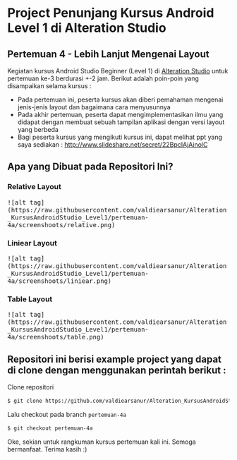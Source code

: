 # Project Penunjang Kursus Android Level 1 di Alteration Studio
## Pertemuan 4 -  Lebih Lanjut Mengenai Layout

Kegiatan kursus Android Studio Beginner (Level 1) di [Alteration Studio](http://www.alterationstudio.web.id/) untuk pertemuan ke-3 berdurasi +-2 jam. Berikut adalah poin-poin yang disampaikan selama kursus :

- Pada pertemuan ini, peserta kursus akan diberi pemahaman mengenai jenis-jenis layout dan bagaimana cara menyusunnya
- Pada akhir pertemuan, peserta dapat mengimplementasikan ilmu yang didapat dengan membuat sebuah tampilan aplikasi dengan versi layout yang berbeda
- Bagi peserta kursus yang mengikuti kursus ini, dapat melihat ppt yang saya sediakan :
http://www.slideshare.net/secret/22BpcIAjAinolC


## Apa yang Dibuat pada Repositori Ini?
### Relative Layout
<kbd>
![alt tag](https://raw.githubusercontent.com/valdiearsanur/Alteration_KursusAndroidStudio_Level1/pertemuan-4a/screenshoots/relative.png)
</kbd>

### Liniear Layout
<kbd>
![alt tag](https://raw.githubusercontent.com/valdiearsanur/Alteration_KursusAndroidStudio_Level1/pertemuan-4a/screenshoots/liniear.png)
</kbd>

### Table Layout
<kbd>
![alt tag](https://raw.githubusercontent.com/valdiearsanur/Alteration_KursusAndroidStudio_Level1/pertemuan-4a/screenshoots/table.png)
</kbd>

## Repositori ini berisi example project yang dapat di clone dengan menggunakan perintah berikut :
Clone repositori
```sh
$ git clone https://github.com/valdiearsanur/Alteration_KursusAndroidStudio_Level1.git
```
Lalu checkout pada branch `pertemuan-4a`
```sh
$ git checkout pertemuan-4a
```

Oke, sekian untuk rangkuman kursus pertemuan kali ini. Semoga bermanfaat. Terima kasih :)
